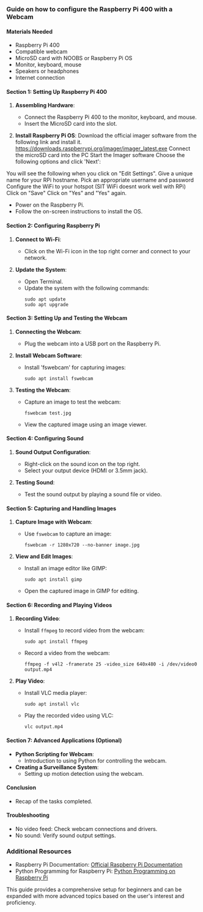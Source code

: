 ### Guide on how to configure the Raspberry Pi 400 with a Webcam

#### Materials Needed
- Raspberry Pi 400
- Compatible webcam
- MicroSD card with NOOBS or Raspberry Pi OS
- Monitor, keyboard, mouse
- Speakers or headphones
- Internet connection

#### Section 1: Setting Up Raspberry Pi 400
1. **Assembling Hardware**:
   - Connect the Raspberry Pi 400 to the monitor, keyboard, and mouse.
   - Insert the MicroSD card into the slot.

2. **Install Raspberry Pi OS**:
Download the official imager software from the following link and install it.
https://downloads.raspberrypi.org/imager/imager_latest.exe
Connect the microSD card into the PC
Start the Imager software
Choose the following options and click 'Next':

You will see the following when you click on "Edit Settings".
Give a unique name for your RPi hostname.
Pick an appropriate username and password
Configure the WiFi to your hotspot (SIT WiFi doesnt work well with RPi)
Click on "Save"
Click on "Yes" and "Yes" again.







   - Power on the Raspberry Pi.
   - Follow the on-screen instructions to install the OS.

#### Section 2: Configuring Raspberry Pi
1. **Connect to Wi-Fi**: 
   - Click on the Wi-Fi icon in the top right corner and connect to your network.

2. **Update the System**:
   - Open Terminal.
   - Update the system with the following commands:
     ```
     sudo apt update
     sudo apt upgrade
     ```

#### Section 3: Setting Up and Testing the Webcam
1. **Connecting the Webcam**:
   - Plug the webcam into a USB port on the Raspberry Pi.

2. **Install Webcam Software**:
   - Install 'fswebcam' for capturing images:
     ```
     sudo apt install fswebcam
     ```

3. **Testing the Webcam**:
   - Capture an image to test the webcam:
     ```
     fswebcam test.jpg
     ```
   - View the captured image using an image viewer.

#### Section 4: Configuring Sound
1. **Sound Output Configuration**:
   - Right-click on the sound icon on the top right.
   - Select your output device (HDMI or 3.5mm jack).

2. **Testing Sound**:
   - Test the sound output by playing a sound file or video.

#### Section 5: Capturing and Handling Images
1. **Capture Image with Webcam**:
   - Use `fswebcam` to capture an image:
     ```
     fswebcam -r 1280x720 --no-banner image.jpg
     ```

2. **View and Edit Images**:
   - Install an image editor like GIMP:
     ```
     sudo apt install gimp
     ```
   - Open the captured image in GIMP for editing.

#### Section 6: Recording and Playing Videos
1. **Recording Video**:
   - Install `ffmpeg` to record video from the webcam:
     ```
     sudo apt install ffmpeg
     ```
   - Record a video from the webcam:
     ```
     ffmpeg -f v4l2 -framerate 25 -video_size 640x480 -i /dev/video0 output.mp4
     ```

2. **Play Video**:
   - Install VLC media player:
     ```
     sudo apt install vlc
     ```
   - Play the recorded video using VLC:
     ```
     vlc output.mp4
     ```

#### Section 7: Advanced Applications (Optional)
- **Python Scripting for Webcam**:
   - Introduction to using Python for controlling the webcam.
- **Creating a Surveillance System**:
   - Setting up motion detection using the webcam.

#### Conclusion
- Recap of the tasks completed.

#### Troubleshooting
- No video feed: Check webcam connections and drivers.
- No sound: Verify sound output settings.

### Additional Resources
- Raspberry Pi Documentation: [Official Raspberry Pi Documentation](https://www.raspberrypi.org/documentation/)
- Python Programming for Raspberry Pi: [Python Programming on Raspberry Pi](https://www.raspberrypi.org/documentation/usage/python/)

This guide provides a comprehensive setup for beginners and can be expanded with more advanced topics based on the user's interest and proficiency.
